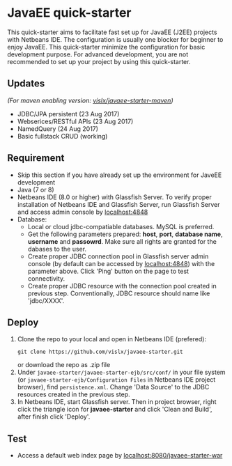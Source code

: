 # JavaEE quick-starter
This quick-starter aims to facilitate fast set up for JavaEE (J2EE) projects with Netbeans IDE. The configuration is usually one blocker for beginner to enjoy JavaEE. This quick-starter minimize the configuration for basic development purpose. For advanced development, you are not recommended to set up your project by using this quick-starter.

## Updates
_(For maven enabling version: [vislx/javaee-starter-maven](https://github.com/vislx/javaee-starter-maven))_
- JDBC/JPA persistent (23 Aug 2017)
- Webserices/RESTful APIs (23 Aug 2017)
- NamedQuery (24 Aug 2017)
- Basic fullstack CRUD (working)

## Requirement
- Skip this section if you have already set up the environment for JaveEE development
- Java (7 or 8)
- Netbeans IDE (8.0 or higher) with Glassfish Server. To verify proper installation of Netbeans IDE and Glassfish Server, run Glassfish Server and access admin console by [localhost:4848](http://localhost:4848/)
- Database:
    + Local or cloud jdbc-compatiable databases. MySQL is preferred.
    + Get the following parameters prepared: **host**, **port**, **database name**, **username** and **passowrd**. Make sure all rights are granted for the dabases to the user.
    + Create proper JDBC connection pool in Glassfish server admin console (by default can be accessed by [localhost:4848](http://localhost:4848/)) with the parameter above. Click 'Ping' button on the page to test connectivity.
    + Create proper JDBC resource with the connection pool created in previous step. Conventionally, JDBC resource should name like 'jdbc/XXXX'.

## Deploy
1. Clone the repo to your local and open in Netbeans IDE (prefered):
    ```
    git clone https://github.com/vislx/javaee-starter.git
    ```
    or download the repo as .zip file
2. Under ```javaee-starter/javaee-starter-ejb/src/conf/``` in your file system (or ```javaee-starter-ejb/Configuration Files``` in Netbeans IDE project browser), find ```persistence.xml```. Change 'Data Source' to the JDBC resources created in the previous step.
3. In Netbeans IDE, start Glassfish server. Then in project browser, right click the triangle icon for **javaee-starter** and click 'Clean and Build', after finish click 'Deploy'.

## Test
- Access a default web index page by [localhost:8080/javaee-starter-war](http://localhost:8080/javaee-starter-war/)





